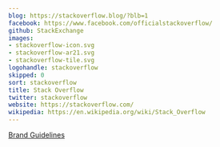 ```yaml
---
blog: https://stackoverflow.blog/?blb=1
facebook: https://www.facebook.com/officialstackoverflow/
github: StackExchange
images:
- stackoverflow-icon.svg
- stackoverflow-ar21.svg
- stackoverflow-tile.svg
logohandle: stackoverflow
skipped: 0
sort: stackoverflow
title: Stack Overflow
twitter: stackoverflow
website: https://stackoverflow.com/
wikipedia: https://en.wikipedia.org/wiki/Stack_Overflow
---
```


[Brand Guidelines](https://stackoverflow.com/company/logos)
